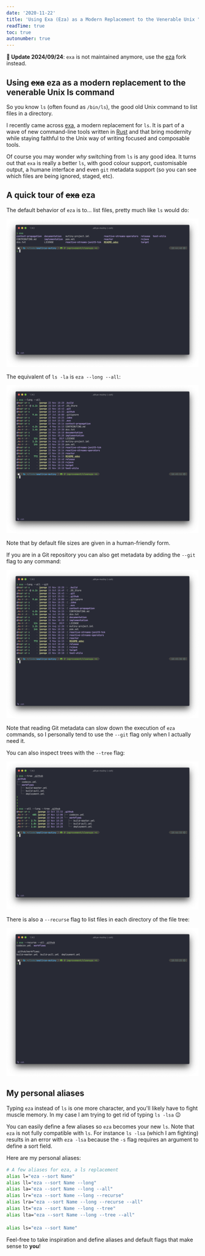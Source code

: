 ```yaml
---
date: '2020-11-22'
title: 'Using Exa (Eza) as a Modern Replacement to the Venerable Unix "ls" Command'
readTime: true
toc: true
autonumber: true
---
```


**🚨 Update 2024/09/24**: `exa` is not maintained anymore, use the [eza](https://github.com/eza-community/eza) fork instead.

## Using ~~exa~~ eza as a modern replacement to the venerable Unix ls command

So you know `ls` (often found as `/bin/ls`), the good old Unix command to list files in a directory.

I recently came across [exa](https://the.exa.website), a modern replacement for `ls`. It is part of a wave of new command-line tools written in [Rust](https://www.rust-lang.org) and that bring modernity while staying faithful to the Unix way of writing focused and composable tools.

Of course you may wonder *why* switching from `ls` is any good idea. It turns out that `exa` is really a better `ls`, with good colour support, customisable output, a humane interface and even `git` metadata support (so you can see which files are being ignored, staged, etc).

## A quick tour of ~~exa~~ eza

The default behavior of `eza` is to... list files, pretty much like `ls` would do:

![exa](./1.png)

The equivalent of `ls -la` is `eza --long --all`:

![exa](./2.png)

Note that by default file sizes are given in a human-friendly form.

If you are in a Git repository you can also get metadata  by adding the `--git` flag to any command:

![exa](./3.png)

Note that reading Git metadata can slow down the execution of `eza` commands, so I personally tend to use the `--git` flag only when I actually need it.

You can also inspect trees with the `--tree` flag:

![exa](./4.png)

There is also a `--recurse` flag to list files in each directory of the file tree:

![exa](./5.png)

## My personal aliases

Typing `eza` instead of `ls` is one more character, and you'll likely have to fight muscle memory. In my case I am trying to get rid of typing `ls -lsa` 😉

You can easily define a few aliases so `eza` becomes your new `ls`. Note that `eza` is not fully compatible with `ls`. For instance `ls -lsa` (which I am fighting) results in an error with `eza -lsa` because the `-s` flag requires an argument to define a sort field.

Here are my personal aliases:

```bash
# A few aliases for eza, a ls replacement
alias l="eza --sort Name"
alias ll="eza --sort Name --long"
alias la="eza --sort Name --long --all"
alias lr="eza --sort Name --long --recurse"
alias lra="eza --sort Name --long --recurse --all"
alias lt="eza --sort Name --long --tree"
alias lta="eza --sort Name --long --tree --all"

alias ls="eza --sort Name"
```

Feel-free to take inspiration and define aliases and default flags that make sense to **you**!